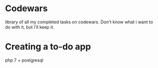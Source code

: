 # Codewars
library of all my completed tasks on codewars. 
Don't know what i want to do with it, but i'll keep it.


# Creating a to-do app

php 7 + postgresql

